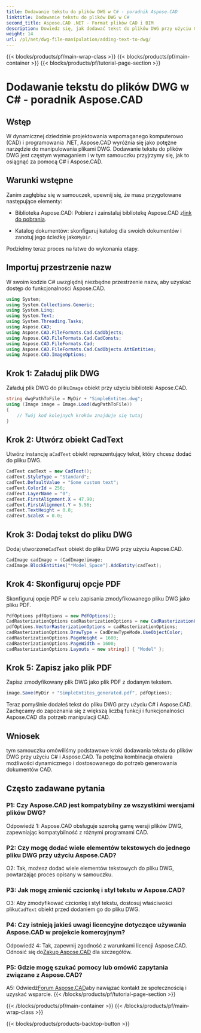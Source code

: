 ```yaml
---
title: Dodawanie tekstu do plików DWG w C# - poradnik Aspose.CAD
linktitle: Dodawanie tekstu do plików DWG w C#
second_title: Aspose.CAD .NET - Format plików CAD i BIM
description: Dowiedz się, jak dodawać tekst do plików DWG przy użyciu C# i Aspose.CAD. Postępuj zgodnie z tym samouczkiem krok po kroku, aby zapewnić bezproblemową integrację. Zapoznaj się z dokumentacją Aspose.CAD, aby uzyskać kompleksowe wskazówki.
weight: 14
url: /pl/net/dwg-file-manipulation/adding-text-to-dwg/
---
```


{{< blocks/products/pf/main-wrap-class >}}
{{< blocks/products/pf/main-container >}}
{{< blocks/products/pf/tutorial-page-section >}}

# Dodawanie tekstu do plików DWG w C# - poradnik Aspose.CAD

## Wstęp

W dynamicznej dziedzinie projektowania wspomaganego komputerowo (CAD) i programowania .NET, Aspose.CAD wyróżnia się jako potężne narzędzie do manipulowania plikami DWG. Dodawanie tekstu do plików DWG jest częstym wymaganiem i w tym samouczku przyjrzymy się, jak to osiągnąć za pomocą C# i Aspose.CAD.

## Warunki wstępne

Zanim zagłębisz się w samouczek, upewnij się, że masz przygotowane następujące elementy:

-  Biblioteka Aspose.CAD: Pobierz i zainstaluj bibliotekę Aspose.CAD z[link do pobrania](https://releases.aspose.com/cad/net/).

-  Katalog dokumentów: skonfiguruj katalog dla swoich dokumentów i zanotuj jego ścieżkę jako`MyDir`.

Podzielmy teraz proces na łatwe do wykonania etapy.

## Importuj przestrzenie nazw

W swoim kodzie C# uwzględnij niezbędne przestrzenie nazw, aby uzyskać dostęp do funkcjonalności Aspose.CAD.

```csharp
using System;
using System.Collections.Generic;
using System.Linq;
using System.Text;
using System.Threading.Tasks;
using Aspose.CAD;
using Aspose.CAD.FileFormats.Cad.CadObjects;
using Aspose.CAD.FileFormats.Cad.CadConsts;
using Aspose.CAD.FileFormats.Cad;
using Aspose.CAD.FileFormats.Cad.CadObjects.AttEntities;
using Aspose.CAD.ImageOptions;
```

## Krok 1: Załaduj plik DWG

 Załaduj plik DWG do pliku`Image` obiekt przy użyciu biblioteki Aspose.CAD.

```csharp
string dwgPathToFile = MyDir + "SimpleEntites.dwg";
using (Image image = Image.Load(dwgPathToFile))
{
    // Twój kod kolejnych kroków znajduje się tutaj
}
```

## Krok 2: Utwórz obiekt CadText

 Utwórz instancję a`CadText` obiekt reprezentujący tekst, który chcesz dodać do pliku DWG.

```csharp
CadText cadText = new CadText();
cadText.StyleType = "Standard";
cadText.DefaultValue = "Some custom text";
cadText.ColorId = 256;
cadText.LayerName = "0";
cadText.FirstAlignment.X = 47.90;
cadText.FirstAlignment.Y = 5.56;
cadText.TextHeight = 0.8;
cadText.ScaleX = 0.0;
```

## Krok 3: Dodaj tekst do pliku DWG

 Dodaj utworzone`CadText` obiekt do pliku DWG przy użyciu Aspose.CAD.

```csharp
CadImage cadImage = (CadImage)image;
cadImage.BlockEntities["*Model_Space"].AddEntity(cadText);
```

## Krok 4: Skonfiguruj opcje PDF

Skonfiguruj opcje PDF w celu zapisania zmodyfikowanego pliku DWG jako pliku PDF.

```csharp
PdfOptions pdfOptions = new PdfOptions();
CadRasterizationOptions cadRasterizationOptions = new CadRasterizationOptions();
pdfOptions.VectorRasterizationOptions = cadRasterizationOptions;
cadRasterizationOptions.DrawType = CadDrawTypeMode.UseObjectColor;
cadRasterizationOptions.PageHeight = 1600;
cadRasterizationOptions.PageWidth = 1600;
cadRasterizationOptions.Layouts = new string[] { "Model" };
```

## Krok 5: Zapisz jako plik PDF

Zapisz zmodyfikowany plik DWG jako plik PDF z dodanym tekstem.

```csharp
image.Save(MyDir + "SimpleEntites_generated.pdf", pdfOptions);
```

Teraz pomyślnie dodałeś tekst do pliku DWG przy użyciu C# i Aspose.CAD. Zachęcamy do zapoznania się z większą liczbą funkcji i funkcjonalności Aspose.CAD dla potrzeb manipulacji CAD.

## Wniosek

tym samouczku omówiliśmy podstawowe kroki dodawania tekstu do plików DWG przy użyciu C# i Aspose.CAD. Ta potężna kombinacja otwiera możliwości dynamicznego i dostosowanego do potrzeb generowania dokumentów CAD.

## Często zadawane pytania

### P1: Czy Aspose.CAD jest kompatybilny ze wszystkimi wersjami plików DWG?

Odpowiedź 1: Aspose.CAD obsługuje szeroką gamę wersji plików DWG, zapewniając kompatybilność z różnymi programami CAD.

### P2: Czy mogę dodać wiele elementów tekstowych do jednego pliku DWG przy użyciu Aspose.CAD?

O2: Tak, możesz dodać wiele elementów tekstowych do pliku DWG, powtarzając proces opisany w samouczku.

### P3: Jak mogę zmienić czcionkę i styl tekstu w Aspose.CAD?

 O3: Aby zmodyfikować czcionkę i styl tekstu, dostosuj właściwości pliku`CadText` obiekt przed dodaniem go do pliku DWG.

### P4: Czy istnieją jakieś uwagi licencyjne dotyczące używania Aspose.CAD w projekcie komercyjnym?

 Odpowiedź 4: Tak, zapewnij zgodność z warunkami licencji Aspose.CAD. Odnosić się do[Zakup Aspose.CAD](https://purchase.aspose.com/buy) dla szczegółów.

### P5: Gdzie mogę szukać pomocy lub omówić zapytania związane z Aspose.CAD?

A5: Odwiedź[Forum Aspose.CAD](https://forum.aspose.com/c/cad/19)aby nawiązać kontakt ze społecznością i uzyskać wsparcie.
{{< /blocks/products/pf/tutorial-page-section >}}

{{< /blocks/products/pf/main-container >}}
{{< /blocks/products/pf/main-wrap-class >}}

{{< blocks/products/products-backtop-button >}}
